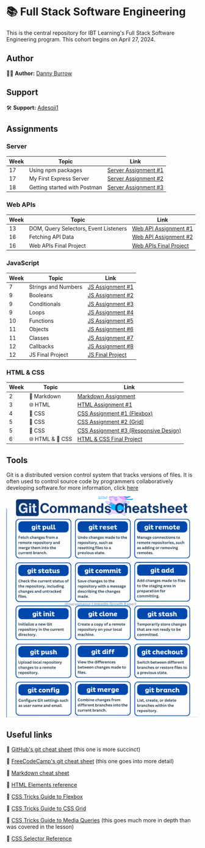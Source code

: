 # 📚 Full Stack Software Engineering

This is the central repository for IBT Learning's Full Stack Software Engineering program. This cohort begins on April 27, 2024.

## Author

👨‍💻 **Author:** [Danny Burrow](https://github.com/burrowdown)

## Support

🛠️ **Support:** [Adesoji1](https://github.com/Adesoji1)

## Assignments

### Server

| Week | Topic                        | Link                                                                  |
| ---- | ---------------------------- | --------------------------------------------------------------------- |
| 17   | Using npm packages           | [Server Assignment #1](./4-server/assignments/server-assignment-1.md) |
| 17   | My First Express Server      | [Server Assignment #2](./4-server/assignments/server-assignment-2.md) |
| 18   | Getting started with Postman | [Server Assignment #3](./4-server/assignments/server-assignment-3.md) |

### Web APIs

| Week | Topic                                 | Link                                                                    |
| ---- | ------------------------------------- | ----------------------------------------------------------------------- |
| 13   | DOM, Query Selectors, Event Listeners | [Web API Assignment #1](./3-web-apis/assignments/web-assignment-1.md)   |
| 16   | Fetching API Data                     | [Web API Assignment #2](./3-web-apis/assignments/web-assignment-2.md)   |
| 16   | Web APIs Final Project                | [Web APIs Final Project](./3-web-apis/assignments/web-final-project.md) |

### JavaScript

| Week | Topic               | Link                                                   |
| ---- | ------------------- | ------------------------------------------------------ |
| 7    | Strings and Numbers | [JS Assignment #1](./2-javascript/js-assignment-1.md)  |
| 9    | Booleans            | [JS Assignment #2](./2-javascript/js-assignment-2.md)  |
| 9    | Conditionals        | [JS Assignment #3](./2-javascript/js-assignment-3.md)  |
| 9    | Loops               | [JS Assignment #4](./2-javascript/js-assignment-4.md)  |
| 10   | Functions           | [JS Assignment #5](./2-javascript/js-assignment-5.md)  |
| 11   | Objects             | [JS Assignment #6](./2-javascript/js-assignment-6.md)  |
| 11   | Classes             | [JS Assignment #7](./2-javascript/js-assignment-7.md)  |
| 12   | Callbacks           | [JS Assignment #8](./2-javascript/js-assignment-8.md)  |
| 12   | JS Final Project    | [JS Final Project](./2-javascript/js-final-project.md) |

### HTML & CSS

| Week | Topic            | Link                                                                                                        |
| ---- | ---------------- | ----------------------------------------------------------------------------------------------------------- |
| 2    | 📝 Markdown      | [Markdown Assignment](0-getting-ready/markdown-assignment.md)                                               |
| 3    | 🌐 HTML          | [HTML Assignment #1](1-html-css/basics/assignment-1.md)                                                     |
| 4    | 🎨 CSS           | [CSS Assignment #1 (Flexbox)](1-html-css/flexbox/flexbox-assignment/css-assignment-1.md)                    |
| 5    | 🎨 CSS           | [CSS Assignment #2 (Grid)](1-html-css/grid/grid-assignment/css-assignment-2.md)                             |
| 5    | 🎨 CSS           | [CSS Assignment #3 (Responsive Design)](1-html-css/media-queries/responsive-assignment/css-assignment-3.md) |
| 6    | 🌐 HTML & 🎨 CSS | [HTML & CSS Final Project](1-html-css/blog-project.md)                                                      |

## Tools

Git is a distributed version control system that tracks versions of files. It is often used to control source code by programmers collaboratively developing software.for more information, click [here](git-resources/gitcheatsheet.md)

![Git](git-resources/gitcommands.png)

## Useful links

🔗 [GitHub's git cheat sheet](https://education.github.com/git-cheat-sheet-education.pdf) (this one is more succinct)

🔗 [FreeCodeCamp's git cheat sheet](https://www.freecodecamp.org/news/git-cheat-sheet/) (this one goes into more detail)

🔗 [Markdown cheat sheet](https://www.markdownguide.org/cheat-sheet/)

🔗 [HTML Elements reference](https://developer.mozilla.org/en-US/docs/Web/HTML/Element)

🔗 [CSS Tricks Guide to Flexbox](https://css-tricks.com/snippets/css/a-guide-to-flexbox/)

🔗 [CSS Tricks Guide to CSS Grid](https://css-tricks.com/snippets/css/complete-guide-grid/)

🔗 [CSS Tricks Guide to Media Queries](https://css-tricks.com/a-complete-guide-to-css-media-queries/) (this goes much more in depth than was covered in the lesson)

🔗 [CSS Selector Reference](https://www.w3schools.com/cssref/css_selectors.php)

